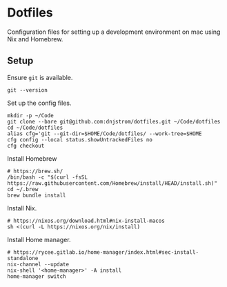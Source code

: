 # Dotfiles

Configuration files for setting up a development environment on mac using Nix and Homebrew.

## Setup

Ensure `git` is available.

```
git --version
```

Set up the config files.

```
mkdir -p ~/Code
git clone --bare git@github.com:dnjstrom/dotfiles.git ~/Code/dotfiles
cd ~/Code/dotfiles
alias cfg='git --git-dir=$HOME/Code/dotfiles/ --work-tree=$HOME
cfg config --local status.showUntrackedFiles no
cfg checkout
```

Install Homebrew

```
# https://brew.sh/
/bin/bash -c "$(curl -fsSL https://raw.githubusercontent.com/Homebrew/install/HEAD/install.sh)"
cd ~/.brew
brew bundle install
```

Install Nix.

```
# https://nixos.org/download.html#nix-install-macos
sh <(curl -L https://nixos.org/nix/install)
```

Install Home manager.

```
# https://rycee.gitlab.io/home-manager/index.html#sec-install-standalone
nix-channel --update
nix-shell '<home-manager>' -A install
home-manager switch
```
